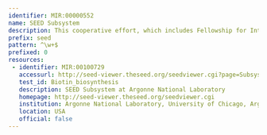 ```yaml
---
identifier: MIR:00000552
name: SEED Subsystem
description: This cooperative effort, which includes Fellowship for Interpretation of Genomes (FIG), Argonne National Laboratory, and the University of Chicago, focuses on the development of the comparative genomics environment called the SEED. It is a framework to support comparative analysis and annotation of genomes, and the development of curated genomic data (annotation). Curation is performed at the level of subsystems by an expert annotator, across many genomes, and not on a gene by gene basis. This collection references subsystems.
prefix: seed
pattern: ^\w+$
prefixed: 0
resources:
 - identifier: MIR:00100729
   accessurl: http://seed-viewer.theseed.org/seedviewer.cgi?page=Subsystems&subsystem=${id}
   test_id: Biotin_biosynthesis
   description: SEED Subsystem at Argonne National Laboratory
   homepage: http://seed-viewer.theseed.org/seedviewer.cgi
   institution: Argonne National Laboratory, University of Chicago, Argonne, Illinois
   location: USA
   official: false
---
```


